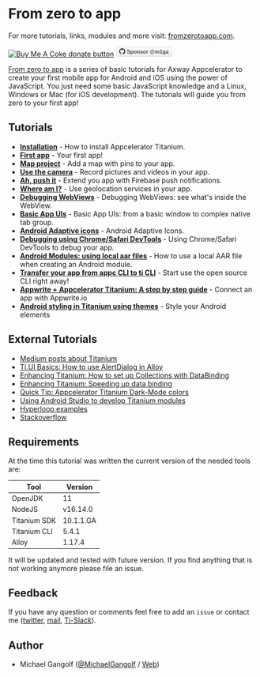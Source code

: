 # From zero to app
For more tutorials, links, modules and more visit: <a href="https://fromzerotoapp.com">fromzerotoapp.com</a>.

<span class="badge-buymeacoffee"><a href="https://www.buymeacoffee.com/miga" title="donate"><img src="https://img.shields.io/badge/buy%20me%20a%20coke-donate-orange.svg" alt="Buy Me A Coke donate button" /></a></span> <a href="https://github.com/sponsors/m1ga"><img src="./images/gh_sponsor.png" title="Sponsor me"/></a>

<a href="https://fromzerotoapp.com">From zero to app</a> is a series of basic tutorials for Axway Appcelerator to create your first mobile app for Android and iOS using the power of JavaScript. You just need some basic JavaScript knowledge and a Linux, Windows or Mac (for iOS development). The tutorials will guide you from zero to your first app!

## Tutorials
* **[Installation](./installation.md)** - How to install Appcelerator Titanium.
* **[First app](./first_app.md)** - Your first app!
* **[Map project](./map_project.md)** - Add a map with pins to your app.
* **[Use the camera](./camera.md)** - Record pictures and videos in your app.
* **[Ah, push it](./push.md)** - Extend you app with Firebase push notifications.
* **[Where am I?](./geolocation.md)** - Use geolocation services in your app.
* **[Debugging WebViews](./debugging_webviews.md)** - Debugging WebViews: see what's inside the WebView.
* **[Basic App UIs](./basic_app_uis.md)** - Basic App UIs: from a basic window to complex native tab group.
* **[Android Adaptive icons](./android_adaptive_icons.md)** - Android Adaptive Icons.
* **[Debugging using Chrome/Safari DevTools](./chrome_safari_devtools.md)** - Using Chrome/Safari DevTools to debug your app.
* **[Android Modules: using local aar files](./android_modules_local_aar.md)** - How to use a local AAR file when creating an Android module.
* **[Transfer your app from appc CLI to ti CLI](./appc_to_ti.md)** - Start use the open source CLI right away!
* **[Appwrite + Appcelerator Titanium: A step by step guide](./appwrite_app.md)** - Connect an app with Appwrite.io
* **[Android styling in Titanium using themes](./android_theming.md)** - Style your Android elements

## External Tutorials

* [Medium posts about Titanium](https://medium.com/all-titanium)
* [Ti.UI Basics: How to use AlertDialog in Alloy](https://medium.com/all-titanium/ti-ui-basics-how-to-use-alertdialog-in-alloy-1059c7d70278)
* [Enhancing Titanium: How to set up Collections with DataBinding](https://medium.com/all-titanium/enhancing-titanium-how-to-set-up-collections-with-databinding-39573cd30911)
* [Enhancing Titanium: Speeding up data binding](https://medium.com/all-titanium/enhancing-titanium-speeding-up-data-binding-5adf46f73760)
* [Quick Tip: Appcelerator Titanium Dark-Mode colors](https://dev.to/miga/quick-tip-appcelerator-titanium-dark-mode-colors-1n7g)
* [Using Android Studio to develop Titanium modules](https://dev.to/miga/using-android-studio-to-develop-titanium-modules-2jc4)
* [Hyperloop examples](https://github.com/tidev/hyperloop-examples)
* [Stackoverflow](https://stackoverflow.com/questions/tagged/appcelerator-titanium)


## Requirements
At the time this tutorial was written the current version of the needed tools are:

| Tool | Version |
| --- | --- |
| OpenJDK | 11 |
| NodeJS | v16.14.0 |
| Titanium SDK | 10.1.1.GA |
| Titanium CLI |5.4.1 |
| Alloy | 1.17.4 |

It will be updated and tested with future version. If you find anything that is not working anymore please file an issue.


## Feedback
If you have any question or comments feel free to add an `issue` or contact me ([twitter](https://twitter.com/MichaelGangolf), [mail](miga@migaweb.de), [Ti-Slack](http://tislack.org/)).

## Author
- Michael Gangolf ([@MichaelGangolf](https://twitter.com/MichaelGangolf) / [Web](http://migaweb.de))
